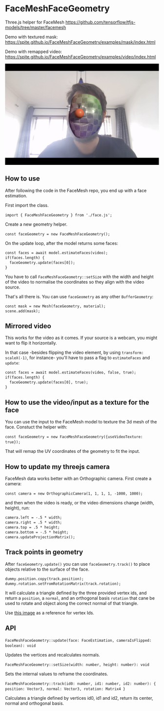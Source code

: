 # FaceMeshFaceGeometry

Three.js helper for FaceMesh https://github.com/tensorflow/tfjs-models/tree/master/facemesh

Demo with textured mask: https://spite.github.io/FaceMeshFaceGeometry/examples/mask/index.html

Demo with remapped video: https://spite.github.io/FaceMeshFaceGeometry/examples/video/index.html

![FaceMeshFaceGeometry](uvmap.png)

## How to use

After following the code in the FaceMesh repo, you end up with a face estimation.

First import the class.

```import { FaceMeshFaceGeometry } from './face.js';```

Create a new geometry helper.

```const faceGeometry = new FaceMeshFaceGeometry();```

On the update loop, after the model returns some faces:

```faceGeometry.setSize(videoWidth, videoHeight);
const faces = await model.estimateFaces(video);
if(faces.length) {
  faceGeometry.update(faces[0]);
}
```
You have to call ```FaceMeshFaceGeometry::setSize``` with the width and height of the video to normalise the coordinates so they align with the video source.

That's all there is. You can use ```faceGeometry``` as any other ```BufferGeometry```:

```const material = new MeshNormalMaterial();
const mask = new Mesh(faceGeometry, material);
scene.add(mask);
```

## Mirrored video

This works for the video as it comes. If your source is a webcam, you might want to flip it horizontally.

In that case -besides flipping the video element, by using ```transform: scaleX(-1)```, for instance- you'll have to pass a flag to ```estimateFaces``` and ```update```:

```faceGeometry.setSize(videoWidth, videoHeight);
const faces = await model.estimateFaces(video, false, true);
if(faces.length) {
  faceGeometry.update(faces[0], true);
}
```
## How to use the video/input as a texture for the face

You can use the input to the FaceMesh model to texture the 3d mesh of the face. Constuct the helper with:

```const faceGeometry = new FaceMeshFaceGeometry({useVideoTexture: true});```

That will remap the UV coordinates of the geometry to fit the input.

## How to update my threejs camera

FaceMesh data works better with an Orthographic camera. First create a camera:

```const camera = new OrthographicCamera(1, 1, 1, 1, -1000, 1000);```

and then when the video is ready, or the video dimensions change (width, height), run:

```
camera.left = -.5 * width;
camera.right = .5 * width;
camera.top = .5 * height;
camera.bottom = -.5 * height;
camera.updateProjectionMatrix();
```

## Track points in geometry

After ```faceGeometry.update()``` you can use ```faceGeometry.track()``` to place objects relative to the surface of the face.

```const track = faceGeometry.track(5, 45, 275);
dummy.position.copy(track.position);
dummy.rotation.setFromRotationMatrix(track.rotation);
```
It will calculate a triangle defined by the three provided vertex ids, and return a ```position```, a ```normal```, and an orthogonal basis ```rotation``` that cane be used to rotate and object along the correct normal of that triangle.

Use [this image](https://user-images.githubusercontent.com/7452527/53465316-4a282000-3a02-11e9-8e85-0006e3100da0.png) as a reference for vertex Ids.

## API

```FaceMeshFaceGeometry::update(face: FaceEstimation, cameraIsFlipped: boolean): void```

Updates the vertices and recalculates normals.

```FaceMeshFaceGeometry::setSize(width: number, height: number): void```

Sets the internal values to reframe the coordinates.

```FaceMeshFaceGeometry::track(id0: number, id1: number, id2: number): { position: Vector3, normal: Vector3, rotation: Matrix4 }```

Calculates a triangle defined by vertices id0, id1 and id2, return its center, normal and orthogonal basis.
